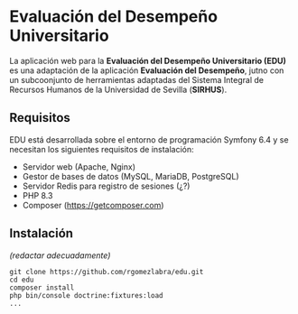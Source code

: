 # Evaluación del Desempeño Universitario

La aplicación web para la **Evaluación del Desempeño Universitario (EDU)** es una adaptación de la aplicación **Evaluación del Desempeño**, jutno con un subcoonjunto de herramientas adaptadas del Sistema Integral de Recursos Humanos de la Universidad de Sevilla (**SIRHUS**).

## Requisitos

EDU está desarrollada sobre el entorno de programación Symfony 6.4 y se necesitan los siguientes requisitos de instalación:
* Servidor web (Apache, Nginx)
* Gestor de bases de datos (MySQL, MariaDB, PostgreSQL)
* Servidor Redis para registro de sesiones (¿?)
* PHP 8.3
* Composer (https://getcomposer.com)

## Instalación

*(redactar adecuadamente)*

    git clone https://github.com/rgomezlabra/edu.git
    cd edu
    composer install
    php bin/console doctrine:fixtures:load
    ...